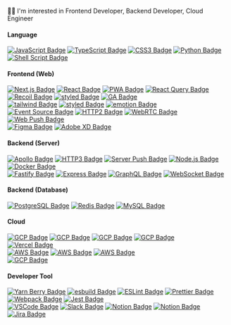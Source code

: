 <!-- https://simpleicons.org -->

🧑‍💻 I'm interested in Frontend Developer, Backend Developer, Cloud Engineer

#### Language

<a href="https://javascript.info/" rel="noreferrer" target="_blank"><img src="https://img.shields.io/badge/ES2022-F7DF1E?style=flat-square&logo=JavaScript&logoColor=black" alt="JavaScript Badge"></a>
<a href="https://www.typescriptlang.org/" rel="noreferrer" target="_blank"><img src="https://img.shields.io/badge/TypeScript-235A97?style=flat-square&logo=Typescript&logoColor=white" alt="TypeScript Badge"></a>
<a href="https://developer.mozilla.org/en-US/docs/Web/CSS" rel="noreferrer" target="_blank"><img src="https://img.shields.io/badge/CSS3-1572B6?style=flat-square&logo=CSS3&logoColor=white" alt="CSS3 Badge"></a>
<a href="https://www.python.org/" rel="noreferrer" target="_blank"><img src="https://img.shields.io/badge/Python-3776AB?style=flat-square&logo=Python&logoColor=white" alt="Python Badge"></a>
<a href="https://www.shellscript.sh/" rel="noreferrer" target="_blank"><img src="https://img.shields.io/badge/Shell Script-4EAA25?style=flat-square&logo=GNU-Bash&logoColor=white" alt="Shell Script Badge"></a>

#### Frontend (Web)

<a href="https://nextjs.org/" rel="noreferrer" target="_blank"><img src="https://img.shields.io/badge/Next.js-000000?style=flat-square&logo=next.js&logoColor=white" alt="Next.js Badge" ></a>
<a href="https://reactjs.org/" rel="noreferrer" target="_blank"><img src="https://img.shields.io/badge/React.js-61DAFB?style=flat-square&logo=react&logoColor=black" alt="React Badge" ></a>
<a href="https://web.dev/progressive-web-apps/" rel="noreferrer" target="_blank"><img src="https://img.shields.io/badge/PWA-5A0FC8?style=flat-square&logo=PWA&logoColor=white" alt="PWA Badge"></a>
<a href="https://tanstack.com/query/v4/" rel="noreferrer" target="_blank"><img src="https://img.shields.io/badge/React Query-FF4154?style=flat-square&logo=react-query&logoColor=white" alt="React Query Badge"></a>
<a href="https://recoiljs.org/" rel="noreferrer" target="_blank"><img src="https://img.shields.io/badge/Recoil-3578e5?style=flat-square&logo=recoil&logoColor=white" alt="Recoil Badge"></a>
<a href="https://react-hook-form.com/" rel="noreferrer" target="_blank"><img src="https://img.shields.io/badge/React Form-EC5990?style=flat-square&logo=react-hook-form&logoColor=white" alt="styled Badge"></a>
<a href="https://analytics.google.com/analytics/web/" rel="noreferrer" target="_blank"><img src="https://img.shields.io/badge/GA-E37400?style=flat-square&logo=Google Analytics&logoColor=white" alt="GA Badge"></a>
<br/>
<a href="https://tailwindcss.com/" rel="noreferrer" target="_blank"><img src="https://img.shields.io/badge/Tailwind-06B6D4?style=flat-square&logo=tailwindcss&logoColor=white" alt="tailwind Badge"></a>
<a href="https://styled-components.com/" rel="noreferrer" target="_blank"><img src="https://img.shields.io/badge/Styled-DB7093?style=flat-square&logo=styled-components&logoColor=white" alt="styled Badge"></a>
<a href="https://emotion.sh/docs/introduction" rel="noreferrer" target="_blank"><img src="https://img.shields.io/badge/Emotion-C43BAD?style=flat-square&logo=&logoColor=white" alt="emotion Badge"></a>
<br/>
<a href="https://developer.mozilla.org/en-US/docs/Web/API/EventSource" rel="noreferrer" target="_blank"><img src="https://img.shields.io/badge/Event Source-4285F4?style=flat-square&logo=google-chrome&logoColor=white" alt="Event Source Badge"></a>
<a href="https://en.wikipedia.org/wiki/HTTP/2" rel="noreferrer" target="_blank"><img src="https://img.shields.io/badge/HTTP2-4285F4?style=flat-square&logo=google-chrome&logoColor=white" alt="HTTP2 Badge"></a>
<a href="https://en.wikipedia.org/wiki/WebRTC" rel="noreferrer" target="_blank"><img src="https://img.shields.io/badge/WebRTC-333333?style=flat-square&logo=webrtc&logoColor=white" alt="WebRTC Badge"></a>
<a href="https://developer.mozilla.org/en-US/docs/Web/API/Push_API" rel="noreferrer" target="_blank"><img src="https://img.shields.io/badge/Web Push-4285F4?style=flat-square&logo=google-chrome&logoColor=white" alt="Web Push Badge"></a>
<br/>
<a href="https://www.figma.com/" rel="noreferrer" target="_blank"><img src="https://img.shields.io/badge/Figma-F24E1E?style=flat-square&logo=Figma&logoColor=black" alt="Figma Badge"></a>
<a href="https://www.adobe.com/products/xd.html" rel="noreferrer" target="_blank"><img src="https://img.shields.io/badge/Adobe XD-FF61F6?style=flat-square&logo=Adobe XD&logoColor=black" alt="Adobe XD Badge"></a>

#### Backend (Server)

<a href="https://www.fastify.io/" rel="noreferrer"><img src="https://img.shields.io/badge/Fastify-000000?style=flat-square&logo=Fastify&logoColor=white" alt="Apollo Badge"></a>
<a href="https://en.wikipedia.org/wiki/HTTP/3" rel="noreferrer" target="_blank"><img src="https://img.shields.io/badge/HTTP3-4285F4?style=flat-square&logo=google-chrome&logoColor=white" alt="HTTP3 Badge"></a>
<a href="https://en.wikipedia.org/wiki/HTTP/2_Server_Push" rel="noreferrer" target="_blank"><img src="https://img.shields.io/badge/Server Push-4285F4?style=flat-square&logo=google-chrome&logoColor=white" alt="Server Push Badge"></a>
<a href="https://nodejs.org/en/" rel="noreferrer" target="_blank"><img src="https://img.shields.io/badge/Node.js-43853D?style=flat-square&logo=node.js&logoColor=white" alt="Node.js Badge" data-canonical-src="https://img.shields.io/badge/Node.js-43853D?style=flat-square&logo=node.js&logoColor=white" ></a>
<a href="https://www.docker.com/" rel="noreferrer" target="_blank"><img src="https://img.shields.io/badge/Docker-2496ED?style=flat-square&logo=docker&logoColor=white" alt="Docker Badge" ></a>
<br/>
<a href="https://expressjs.com/" rel="noreferrer"><img src="https://img.shields.io/badge/Express-000000?style=flat-square&logo=express&logoColor=white" alt="Fastify Badge"></a>
<a href="https://www.apollographql.com/docs/apollo-server/" rel="noreferrer"><img src="https://img.shields.io/badge/Apollo-311C87?style=flat-square&logo=apollo-graphql&logoColor=white" alt="Express Badge"></a>
<a href="https://graphql.org/" rel="noreferrer" target="_blank"><img src="https://img.shields.io/badge/GraphQL-E10098?style=flat-square&logo=graphql&logoColor=white" alt="GraphQL Badge"></a>
<a href="https://socket.io/" rel="noreferrer" target="_blank"><img src="https://img.shields.io/badge/Socket.io-010101?style=flat-square&logo=Socket.io&logoColor=white" alt="WebSocket Badge"></a>

#### Backend (Database)

<a href="https://www.postgresql.org/" rel="noreferrer" target="_blank"><img src="https://img.shields.io/badge/PostgreSQL-4169E1?style=flat-square&logo=PostgreSQL&logoColor=white" alt="PostgreSQL Badge"></a>
<a href="https://redis.io/" rel="noreferrer" target="_blank"><img src="https://img.shields.io/badge/Redis-DC382D?style=flat-square&logo=redis&logoColor=white" alt="Redis Badge"></a>
<a href="https://www.mysql.com/" rel="noreferrer" target="_blank"><img src="https://img.shields.io/badge/MySQL-4479A1?style=flat-square&logo=mysql&logoColor=white" alt="MySQL Badge"></a>

#### Cloud

<a href="https://cloud.google.com/gcp/" rel="noreferrer" target="_blank"><img src="https://img.shields.io/badge/Cloud Run-4285F4?style=flat-square&logo=google-cloud&logoColor=white" alt="GCP Badge"></a>
<a href="https://cloud.google.com/gcp/" rel="noreferrer" target="_blank"><img src="https://img.shields.io/badge/Compute Engine-4285F4?style=flat-square&logo=google-cloud&logoColor=white" alt="GCP Badge"></a>
<a href="https://cloud.google.com/gcp/" rel="noreferrer" target="_blank"><img src="https://img.shields.io/badge/Cloud Storage-4285F4?style=flat-square&logo=google-cloud&logoColor=white" alt="GCP Badge"></a>
<a href="https://cloud.google.com/gcp/" rel="noreferrer" target="_blank"><img src="https://img.shields.io/badge/Cloud SQL-4285F4?style=flat-square&logo=google-cloud&logoColor=white" alt="GCP Badge"></a>
<br/>
<a href="https://vercel.com/" rel="noreferrer" target="_blank"><img src="https://img.shields.io/badge/Vercel-000000?style=flat-square&logo=vercel&logoColor=white" alt="Vercel Badge"></a>
<br/>
<a href="https://aws.amazon.com/ko/" rel="noreferrer" target="_blank"><img src="https://img.shields.io/badge/RDS-232F3E?style=flat-square&logo=amazon-aws&logoColor=white" alt="AWS Badge"></a>
<a href="https://aws.amazon.com/ko/" rel="noreferrer" target="_blank"><img src="https://img.shields.io/badge/EC2-232F3E?style=flat-square&logo=Amazon-AWS&logoColor=white" alt="AWS Badge"></a>
<a href="https://aws.amazon.com/ko/" rel="noreferrer" target="_blank"><img src="https://img.shields.io/badge/S3-569A31?style=flat-square&logo=Amazon-S3&logoColor=white" alt="AWS Badge"></a>
<br/>
<a href="" rel="noreferrer" target="_blank"><img src="https://img.shields.io/badge/Oracle Instance-F80000?style=flat-square&logo=oracle&logoColor=white" alt="GCP Badge"></a>
<br/>

#### Developer Tool

<a href="https://yarnpkg.com/getting-started/install" rel="noreferrer" target="_blank"><img src="https://img.shields.io/badge/Yarn berry-2C8EBB?style=flat-square&logo=yarn&logoColor=white" alt="Yarn Berry Badge"></a>
<a href="https://esbuild.github.io/" rel="noreferrer" target="_blank"><img src="https://img.shields.io/badge/esbuild-FFCF00?style=flat-square&logo=esbuild&logoColor=black" alt="esbuild Badge"></a>
<a href="https://eslint.org/" rel="noreferrer" target="_blank"><img src="https://img.shields.io/badge/ESLint-4B32C3?style=flat-square&logo=eslint&logoColor=white" alt="ESLint Badge"></a>
<a href="https://prettier.io/" rel="noreferrer" target="_blank"><img src="https://img.shields.io/badge/Prettier-F7B93E?style=flat-square&logo=prettier&logoColor=black" alt="Prettier Badge"></a>
<a href="https://webpack.js.org/" rel="noreferrer" target="_blank"><img src="https://img.shields.io/badge/Webpack-8DD6F9?style=flat-square&logo=webpack&logoColor=black" alt="Webpack Badge"></a>
<a href="" rel="noreferrer" target="_blank"><img src="https://img.shields.io/badge/Jest-C21325?style=flat-square&logo=jest&logoColor=white" alt="Jest Badge"></a>
<br/>
<a href="https://code.visualstudio.com/" rel="noreferrer" target="_blank"><img src="https://img.shields.io/badge/VSCode-007ACC?style=flat-square&logo=visual-studio-code&logoColor=white" alt="VSCode Badge"></a>
<a href="" rel="noreferrer" target="_blank"><img src="https://img.shields.io/badge/Slack Bot-4A154B?style=flat-square&logo=slack&logoColor=white" alt="Slack Badge"></a>
<a href="" rel="noreferrer" target="_blank"><img src="https://img.shields.io/badge/Notion-000000?style=flat-square&logo=notion&logoColor=white" alt="Notion Badge"></a>
<a href="" rel="noreferrer" target="_blank"><img src="https://img.shields.io/badge/Git-F05032?style=flat-square&logo=git&logoColor=white" alt="Notion Badge"></a>
<a href="" rel="noreferrer" target="_blank"><img src="https://img.shields.io/badge/Jira-0052CC?style=flat-square&logo=jira&logoColor=white" alt="Jira Badge"></a>
